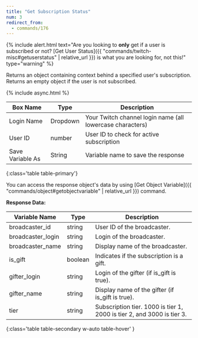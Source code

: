 ```yaml
---
title: "Get Subscription Status"
num: 3
redirect_from:
  - commands/176
---
```


{% include alert.html text="Are you looking to <strong>only</strong> get if a user is subscribed or not? [Get User Status]({{ "commands/twitch-misc#getuserstatus" | relative_url }}) is what you are looking for, not this!" type="warning" %}

Returns an object containing context behind a specified user's subscription.\
Returns an empty object if the user is not subscribed.

{% include async.html %}

| Box Name | Type | Description | 
|-------|--------|--------
|Login Name | Dropdown |Your Twitch channel login name (all lowercase characters)
|User ID|number|User ID to check for active subscription
|Save Variable As|String|Variable name to save the response
{:class='table table-primary'}

You can access the response object's data by using [Get Object Variable]({{ "commands/object#getobjectvariable" | relative_url }}) command. 

**Response Data:**

| Variable Name | Type | Description | 
|-------|--------|--------
|broadcaster_id	|string|	User ID of the broadcaster.
|broadcaster_login|	string|	Login of the broadcaster.
|broadcaster_name|	string|	Display name of the broadcaster.
|is_gift	|boolean|	Indicates if the subscription is a gift.
|gifter_login	|string	|Login of the gifter (if is_gift is true).
|gifter_name|	string|	Display name of the gifter (if is_gift is true).
|tier	|string|	Subscription tier. 1000 is tier 1, 2000 is tier 2, and 3000 is tier 3.
{:class='table table-secondary w-auto table-hover' }











